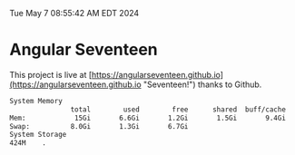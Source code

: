 Tue May  7 08:55:42 AM EDT 2024

# Angular Seventeen


This project is live at [https://angularseventeen.github.io](https://angularseventeen.github.io "Seventeen!") thanks to Github.

```bash
System Memory
               total        used        free      shared  buff/cache   available
Mem:            15Gi       6.6Gi       1.2Gi       1.5Gi       9.4Gi       8.7Gi
Swap:          8.0Gi       1.3Gi       6.7Gi
System Storage
424M	.
